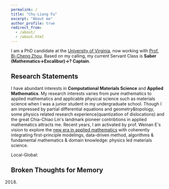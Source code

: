```yaml
---
permalink: /
title: "Chu-Liang Fu"
excerpt: "About me"
author_profile: true
redirect_from: 
  - /about/
  - /about.html
---
```


I am a PhD candidate at the [University of Virginia](http://www.virginia.edu/), now working with [Prof. Bi-Cheng Zhou](https://engineering.virginia.edu/zhou-group). 
Based on my calling, my current Servant Class is **Saber (Mathematics->Excalibur)->? Captain**.

Research Statements
---
I have abundant interests in **Computational Materials Science** and **Applied Mathematics**. My research interests varies from pure mathematics to applied mathematics and applicable physical science such as materials science when I was a junior student in my undergraduate school. Though I am impressed by partial differential equations and geometry&topology, some physics related research experience(quantization of dislocations) and the great Chia-Chiao Lin's landmark pioneer contribtions in applied mathematics attracts me. Recent years, I am activated by prof. Weinan E's vision to explore the [new era in applied mathematics](https://www.ams.org/notices/202104/rnoti-p565.pdf) with coherently integrating first-principle modelings, data-driven method, algorithms & fundamental mathematics & domain knowledge: physics led materials science.


Local-Global:



Broken Thoughts for Memory
---
2018.






